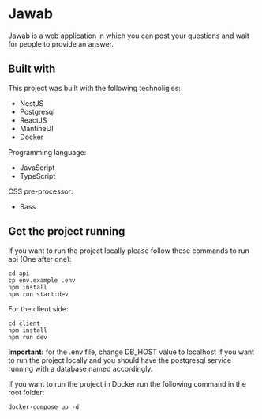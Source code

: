 # Jawab
Jawab is a web application in which you can post your questions and wait for people to provide an answer.

## Built with

This project was built with the following technoligies:

- NestJS
- Postgresql
- ReactJS
- MantineUI
- Docker

Programming language: 
- JavaScript
- TypeScript

CSS pre-processor:
 - Sass

## Get the project running

If you want to run the project locally please follow these commands to run api (One after one):
```
cd api
cp env.example .env
npm install
npm run start:dev
```

For the client side:
```
cd client
npm install
npm run dev
```

<strong>Important:</strong> for the .env file, change DB_HOST value to localhost if you want to run the project locally and you should have the postgresql service running with a database named accordingly.

If you want to run the project in Docker run the following command in the root folder:
```
docker-compose up -d
```


